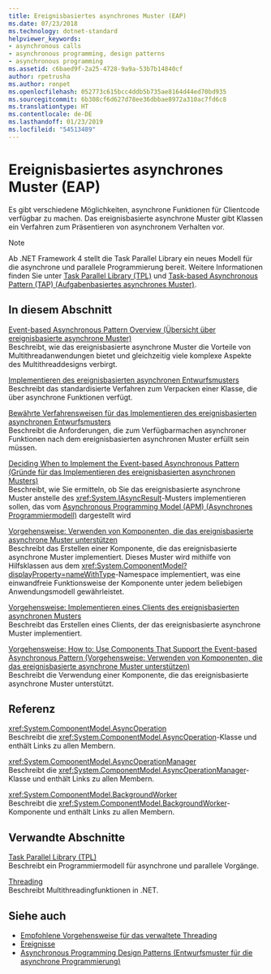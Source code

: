 ```yaml
---
title: Ereignisbasiertes asynchrones Muster (EAP)
ms.date: 07/23/2018
ms.technology: dotnet-standard
helpviewer_keywords:
- asynchronous calls
- asynchronous programming, design patterns
- asynchronous programming
ms.assetid: c6baed9f-2a25-4728-9a9a-53b7b14840cf
author: rpetrusha
ms.author: ronpet
ms.openlocfilehash: 052773c615bcc4ddb5b735ae8164d44ed70bd935
ms.sourcegitcommit: 6b308cf6d627d78ee36dbbae8972a310ac7fd6c8
ms.translationtype: HT
ms.contentlocale: de-DE
ms.lasthandoff: 01/23/2019
ms.locfileid: "54513489"
---
```

# <a name="event-based-asynchronous-pattern-eap"></a>Ereignisbasiertes asynchrones Muster (EAP)

Es gibt verschiedene Möglichkeiten, asynchrone Funktionen für Clientcode verfügbar zu machen. Das ereignisbasierte asynchrone Muster gibt Klassen ein Verfahren zum Präsentieren von asynchronem Verhalten vor.  
  
> [!NOTE]
> Ab .NET Framework 4 stellt die Task Parallel Library ein neues Modell für die asynchrone und parallele Programmierung bereit. Weitere Informationen finden Sie unter [Task Parallel Library (TPL)](../parallel-programming/task-parallel-library-tpl.md) und [Task-based Asynchronous Pattern (TAP) (Aufgabenbasiertes asynchrones Muster)](task-based-asynchronous-pattern-tap.md).
  
## <a name="in-this-section"></a>In diesem Abschnitt

 [Event-based Asynchronous Pattern Overview (Übersicht über ereignisbasierte asynchrone Muster)](event-based-asynchronous-pattern-overview.md)  
 Beschreibt, wie das ereignisbasierte asynchrone Muster die Vorteile von Multithreadanwendungen bietet und gleichzeitig viele komplexe Aspekte des Multithreaddesigns verbirgt.  
  
 [Implementieren des ereignisbasierten asynchronen Entwurfsmusters](implementing-the-event-based-asynchronous-pattern.md)  
 Beschreibt das standardisierte Verfahren zum Verpacken einer Klasse, die über asynchrone Funktionen verfügt.  
  
 [Bewährte Verfahrensweisen für das Implementieren des ereignisbasierten asynchronen Entwurfsmusters](best-practices-for-implementing-the-event-based-asynchronous-pattern.md)  
 Beschreibt die Anforderungen, die zum Verfügbarmachen asynchroner Funktionen nach dem ereignisbasierten asynchronen Muster erfüllt sein müssen.  
  
 [Deciding When to Implement the Event-based Asynchronous Pattern (Gründe für das Implementieren des ereignisbasierten asynchronen Musters)](deciding-when-to-implement-the-event-based-asynchronous-pattern.md)  
 Beschreibt, wie Sie ermitteln, ob Sie das ereignisbasierte asynchrone Muster anstelle des <xref:System.IAsyncResult>-Musters implementieren sollen, das vom [Asynchronous Programming Model (APM) (Asynchrones Programmiermodell)](asynchronous-programming-model-apm.md) dargestellt wird
  
 [Vorgehensweise: Verwenden von Komponenten, die das ereignisbasierte asynchrone Muster unterstützen](component-that-supports-the-event-based-asynchronous-pattern.md)  
 Beschreibt das Erstellen einer Komponente, die das ereignisbasierte asynchrone Muster implementiert. Dieses Muster wird mithilfe von Hilfsklassen aus dem <xref:System.ComponentModel?displayProperty=nameWithType>-Namespace implementiert, was eine einwandfreie Funktionsweise der Komponente unter jedem beliebigen Anwendungsmodell gewährleistet.  

 [Vorgehensweise: Implementieren eines Clients des ereignisbasierten asynchronen Musters](how-to-implement-a-client-of-the-event-based-asynchronous-pattern.md)  
 Beschreibt das Erstellen eines Clients, der das ereignisbasierte asynchrone Muster implementiert.
  
 [Vorgehensweise: How to: Use Components That Support the Event-based Asynchronous Pattern (Vorgehensweise: Verwenden von Komponenten, die das ereignisbasierte asynchrone Muster unterstützen)](how-to-use-components-that-support-the-event-based-asynchronous-pattern.md)  
 Beschreibt die Verwendung einer Komponente, die das ereignisbasierte asynchrone Muster unterstützt.  
  
## <a name="reference"></a>Referenz

 <xref:System.ComponentModel.AsyncOperation>  
 Beschreibt die <xref:System.ComponentModel.AsyncOperation>-Klasse und enthält Links zu allen Membern.  
  
 <xref:System.ComponentModel.AsyncOperationManager>  
 Beschreibt die <xref:System.ComponentModel.AsyncOperationManager>-Klasse und enthält Links zu allen Membern.  
  
 <xref:System.ComponentModel.BackgroundWorker>  
 Beschreibt die <xref:System.ComponentModel.BackgroundWorker>-Komponente und enthält Links zu allen Membern.  
  
## <a name="related-sections"></a>Verwandte Abschnitte

 [Task Parallel Library (TPL)](../parallel-programming/task-parallel-library-tpl.md)  
 Beschreibt ein Programmiermodell für asynchrone und parallele Vorgänge.  
  
 [Threading](../../../docs/standard/threading/index.md)  
 Beschreibt Multithreadingfunktionen in .NET.  
  
## <a name="see-also"></a>Siehe auch

- [Empfohlene Vorgehensweise für das verwaltete Threading](../threading/managed-threading-best-practices.md)
- [Ereignisse](../events/index.md)
- [Asynchronous Programming Design Patterns (Entwurfsmuster für die asynchrone Programmierung)](index.md)

